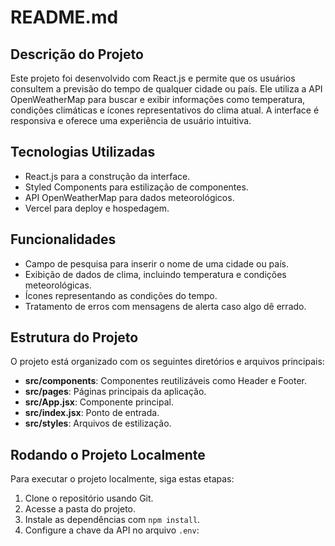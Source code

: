 # README.md

## Descrição do Projeto
Este projeto foi desenvolvido com React.js e permite que os usuários consultem a previsão do tempo de qualquer cidade ou país. Ele utiliza a API OpenWeatherMap para buscar e exibir informações como temperatura, condições climáticas e ícones representativos do clima atual. A interface é responsiva e oferece uma experiência de usuário intuitiva.

## Tecnologias Utilizadas
- React.js para a construção da interface.
- Styled Components para estilização de componentes.
- API OpenWeatherMap para dados meteorológicos.
- Vercel para deploy e hospedagem.

## Funcionalidades
- Campo de pesquisa para inserir o nome de uma cidade ou país.
- Exibição de dados de clima, incluindo temperatura e condições meteorológicas.
- Ícones representando as condições do tempo.
- Tratamento de erros com mensagens de alerta caso algo dê errado.

## Estrutura do Projeto
O projeto está organizado com os seguintes diretórios e arquivos principais:

- **src/components**: Componentes reutilizáveis como Header e Footer.
- **src/pages**: Páginas principais da aplicação.
- **src/App.jsx**: Componente principal.
- **src/index.jsx**: Ponto de entrada.
- **src/styles**: Arquivos de estilização.

## Rodando o Projeto Localmente
Para executar o projeto localmente, siga estas etapas:

1. Clone o repositório usando Git.
2. Acesse a pasta do projeto.
3. Instale as dependências com `npm install`.
4. Configure a chave da API no arquivo `.env`:
